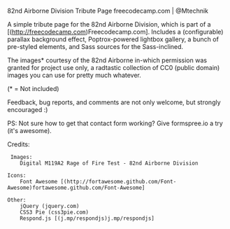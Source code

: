 82nd Airborne Division Tribute Page
freecodecamp.com | @Mtechnik

A simple tribute page for the 82nd Airborne Division, which is part of a [(http://freecodecamp.com)Freecodecamp.com]. Includes a (configurable) parallax background effect, Poptrox-powered lightbox gallery, a bunch of pre-styled elements, and Sass sources for the Sass-inclined.

The images* courtesy of the 82nd Airborne in-which permission was granted for project use only, a radtastic collection of CC0 (public domain) images
you can use for pretty much whatever.

(* = Not included)

Feedback, bug reports, and comments are not only welcome, but strongly encouraged :)


PS: Not sure how to get that contact form working? Give formspree.io a try (it's awesome).


Credits:

	 Images:
		Digital M119A2 Rage of Fire Test - 82nd Airborne Division

	Icons:
		Font Awesome [(http://fortawesome.github.com/Font-Awesome)fortawesome.github.com/Font-Awesome]

	Other:
		jQuery (jquery.com)
		CSS3 Pie (css3pie.com)
		Respond.js [(j.mp/respondjs)j.mp/respondjs]